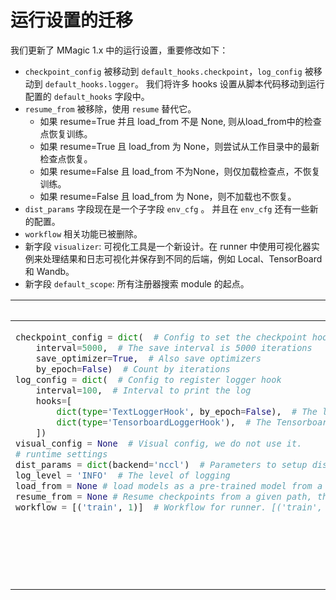 # 运行设置的迁移

我们更新了 MMagic 1.x 中的运行设置，重要修改如下：

- `checkpoint_config` 被移动到 `default_hooks.checkpoint`，`log_config` 被移动到 `default_hooks.logger`。 我们将许多 hooks 设置从脚本代码移动到运行配置的 `default_hooks` 字段中。
- `resume_from` 被移除，使用 `resume` 替代它。
  - 如果 resume=True 并且 load_from 不是 None, 则从load_from中的检查点恢复训练。
  - 如果 resume=True 且 load_from 为 None，则尝试从工作目录中的最新检查点恢复。
  - 如果 resume=False 且 load_from 不为None，则仅加载检查点，不恢复训练。
  - 如果 resume=False 且 load_from 为 None，则不加载也不恢复。
- `dist_params` 字段现在是一个子字段 `env_cfg` 。 并且在 `env_cfg` 还有一些新的配置。
- `workflow` 相关功能已被删除。
- 新字段 `visualizer`: 可视化工具是一个新设计。在 runner 中使用可视化器实例来处理结果和日志可视化并保存到不同的后端，例如 Local、TensorBoard 和 Wandb。
- 新字段 `default_scope`: 所有注册器搜索 module 的起点。


<table class="docutils">
<thead>
  <tr>
    <th> 原始配置 </th>
    <th> 新的配置 </th>
<tbody>
<tr>
<td valign="top">

```python
checkpoint_config = dict(  # Config to set the checkpoint hook, Refer to https://github.com/open-mmlab/mmcv/blob/master/mmcv/runner/hooks/checkpoint.py for implementation.
    interval=5000,  # The save interval is 5000 iterations
    save_optimizer=True,  # Also save optimizers
    by_epoch=False)  # Count by iterations
log_config = dict(  # Config to register logger hook
    interval=100,  # Interval to print the log
    hooks=[
        dict(type='TextLoggerHook', by_epoch=False),  # The logger used to record the training process
        dict(type='TensorboardLoggerHook'),  # The Tensorboard logger is also supported
    ])
visual_config = None  # Visual config, we do not use it.
# runtime settings
dist_params = dict(backend='nccl')  # Parameters to setup distributed training, the port can also be set
log_level = 'INFO'  # The level of logging
load_from = None # load models as a pre-trained model from a given path. This will not resume training
resume_from = None # Resume checkpoints from a given path, the training will be resumed from the iteration when the checkpoint's is saved
workflow = [('train', 1)]  # Workflow for runner. [('train', 1)] means there is only one workflow and the workflow named 'train' is executed once. Keep this unchanged when training current matting models
```

</td>

<td valign="top">

```python
default_hooks = dict(  # Used to build default hooks
    checkpoint=dict(  # Config to set the checkpoint hook
        type='CheckpointHook',
        interval=5000,  # The save interval is 5000 iterations
        save_optimizer=True,
        by_epoch=False,  # Count by iterations
        out_dir=save_dir,
    ),
    timer=dict(type='IterTimerHook'),
    logger=dict(type='LoggerHook', interval=100),  # Config to register logger hook
    param_scheduler=dict(type='ParamSchedulerHook'),
    sampler_seed=dict(type='DistSamplerSeedHook'),
)
default_scope = 'mmedit' # Used to set registries location
env_cfg = dict(  # Parameters to setup distributed training, the port can also be set
    cudnn_benchmark=False,
    mp_cfg=dict(mp_start_method='fork', opencv_num_threads=4),
    dist_cfg=dict(backend='nccl'),
)
log_level = 'INFO'  # The level of logging
log_processor = dict(type='LogProcessor', window_size=100, by_epoch=False)  # Used to build log processor
load_from = None  # load models as a pre-trained model from a given path. This will not resume training.
resume = False  # Resume checkpoints from a given path, the training will be resumed from the epoch when the checkpoint's is saved.
```

</td>

</tr>
</thead>
</table>

